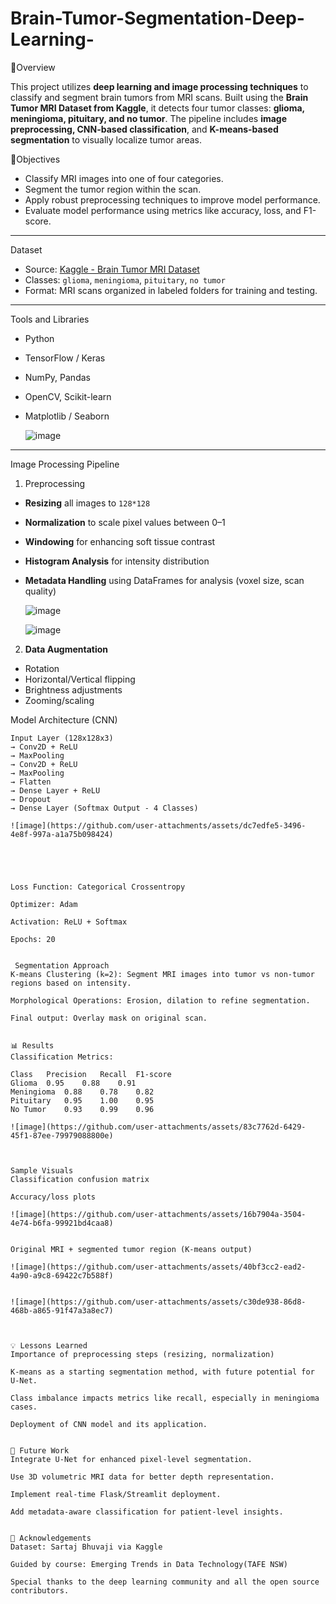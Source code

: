 # Brain-Tumor-Segmentation-Deep-Learning-


📌Overview

This project utilizes **deep learning and image processing techniques** to classify and segment brain tumors from MRI scans. Built using the **Brain Tumor MRI Dataset from Kaggle**, it detects four tumor classes: **glioma, meningioma, pituitary, and no tumor**. The pipeline includes **image preprocessing, CNN-based classification**, and **K-means-based segmentation** to visually localize tumor areas.



🎯Objectives

- Classify MRI images into one of four categories.
- Segment the tumor region within the scan.
- Apply robust preprocessing techniques to improve model performance.
- Evaluate model performance using metrics like accuracy, loss, and F1-score.

---

Dataset

- Source: [Kaggle - Brain Tumor MRI Dataset](https://www.kaggle.com/datasets/sartajbhuvaji/brain-tumor-classification-mri)
- Classes: `glioma`, `meningioma`, `pituitary`, `no tumor`
- Format: MRI scans organized in labeled folders for training and testing.

---

Tools and Libraries

- Python
- TensorFlow / Keras
- NumPy, Pandas
- OpenCV, Scikit-learn
- Matplotlib / Seaborn

  ![image](https://github.com/user-attachments/assets/69e5896d-c56d-4692-8cae-f5e8f23f7ada)




---

Image Processing Pipeline

 1. Preprocessing
- **Resizing** all images to `128*128`
- **Normalization** to scale pixel values between 0–1
- **Windowing** for enhancing soft tissue contrast
- **Histogram Analysis** for intensity distribution
- **Metadata Handling** using DataFrames for analysis (voxel size, scan quality)

  ![image](https://github.com/user-attachments/assets/bcc2ce39-442a-4299-903c-f1954ebe3b83)


  ![image](https://github.com/user-attachments/assets/1fcb6875-7d59-499f-a63d-90605d886242)




 
 2. **Data Augmentation**
- Rotation
- Horizontal/Vertical flipping
- Brightness adjustments
- Zooming/scaling



 Model Architecture (CNN)

```plaintext
Input Layer (128x128x3)
→ Conv2D + ReLU
→ MaxPooling
→ Conv2D + ReLU
→ MaxPooling
→ Flatten
→ Dense Layer + ReLU
→ Dropout
→ Dense Layer (Softmax Output - 4 Classes)

![image](https://github.com/user-attachments/assets/dc7edfe5-3496-4e8f-997a-a1a75b098424)





Loss Function: Categorical Crossentropy

Optimizer: Adam

Activation: ReLU + Softmax

Epochs: 20


 Segmentation Approach
K-means Clustering (k=2): Segment MRI images into tumor vs non-tumor regions based on intensity.

Morphological Operations: Erosion, dilation to refine segmentation.

Final output: Overlay mask on original scan.


📊 Results
Classification Metrics:

Class	Precision	Recall	F1-score
Glioma	0.95	0.88	0.91
Meningioma	0.88	0.78	0.82
Pituitary	0.95	1.00	0.95
No Tumor	0.93	0.99	0.96

![image](https://github.com/user-attachments/assets/83c7762d-6429-45f1-87ee-79979088800e)



Sample Visuals
Classification confusion matrix

Accuracy/loss plots

![image](https://github.com/user-attachments/assets/16b7904a-3504-4e74-b6fa-99921bd4caa8)


Original MRI + segmented tumor region (K-means output)

![image](https://github.com/user-attachments/assets/40bf3cc2-ead2-4a90-a9c8-69422c7b588f)


![image](https://github.com/user-attachments/assets/c30de938-86d8-468b-a865-91f47a3a8ec7)



💡 Lessons Learned
Importance of preprocessing steps (resizing, normalization)

K-means as a starting segmentation method, with future potential for U-Net.

Class imbalance impacts metrics like recall, especially in meningioma cases.

Deployment of CNN model and its application.


🚀 Future Work
Integrate U-Net for enhanced pixel-level segmentation.

Use 3D volumetric MRI data for better depth representation.

Implement real-time Flask/Streamlit deployment.

Add metadata-aware classification for patient-level insights.


🤝 Acknowledgements
Dataset: Sartaj Bhuvaji via Kaggle

Guided by course: Emerging Trends in Data Technology(TAFE NSW)

Special thanks to the deep learning community and all the open source contributors.
